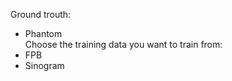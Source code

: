 Ground trouth:
* Phantom <br>
Choose the training data you want to train from:<br>
* FPB
* Sinogram

